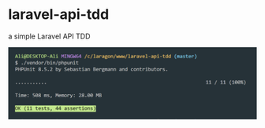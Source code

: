 # laravel-api-tdd
a simple Laravel API TDD

<img src="https://raw.githubusercontent.com/alikamal1/laravel-api-tdd/master/screenshot.PNG">
